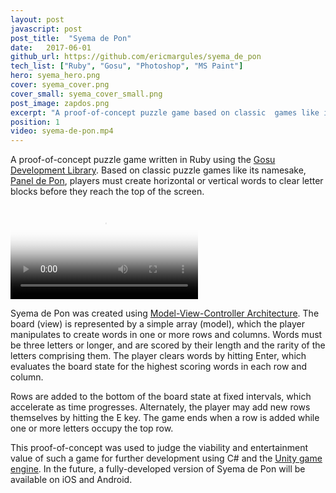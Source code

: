 ```yaml
---
layout: post
javascript: post
post_title:  "Syema de Pon"
date:   2017-06-01
github_url: https://github.com/ericmargules/syema_de_pon
tech_list: ["Ruby", "Gosu", "Photoshop", "MS Paint"]
hero: syema_hero.png
cover: syema_cover.png
cover_small: syema_cover_small.png
post_image: zapdos.png
excerpt: "A proof-of-concept puzzle game based on classic  games like its namesake, Panel de Pon. Players must create horizontal or vertical words to clear letter blocks before they reach the top of the screen."
position: 1
video: syema-de-pon.mp4
---
```


A proof-of-concept puzzle game written in Ruby using the [Gosu Development Library](https://www.libgosu.org/). Based on classic puzzle games like its namesake, [Panel de Pon](https://www.youtube.com/watch?v=kpr9H_Zzhz8), players must create horizontal or vertical words to clear letter blocks before they reach the top of the screen.

<video class="post_video" poster="{{ site.url }}/images/{{ page.hero }}" controls>
	<source src="{{ site.url }}/videos/{{ page.video }}" type="video/mp4">
	Your browser does not support the video tag.
</video>

Syema de Pon was created using [Model-View-Controller Architecture](https://en.wikipedia.org/wiki/Model%E2%80%93view%E2%80%93controller). The board (view) is represented by a simple array (model), which the player manipulates to create words in one or more rows and columns. Words must be three letters or longer, and are scored by their length and the rarity of the letters comprising them. The player clears words by hitting Enter, which evaluates the board state for the highest scoring words in each row and column. 

Rows are added to the bottom of the board state at fixed intervals, which accelerate as time progresses. Alternately, the player may add new rows themselves by hitting the E key. The game ends when a row is added while one or more letters occupy the top row.

This proof-of-concept was used to judge the viability and entertainment value of such a game for further development using C# and the [Unity game engine](https://unity3d.com/). In the future, a fully-developed version of Syema de Pon will be available on iOS and Android.